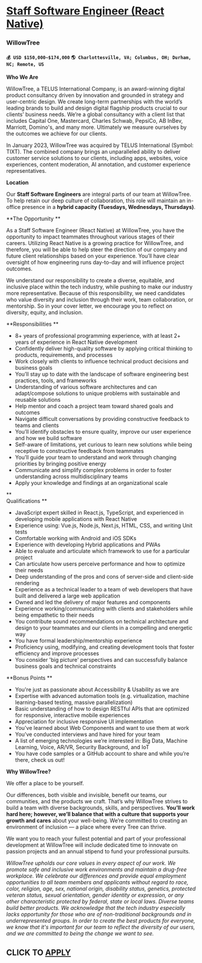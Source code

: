 # [Staff Software Engineer (React Native)](https://www.remotewlb.com/apply/staff-software-engineer-react-native)  
### WillowTree  
#### `💰 USD $150,000~$174,000` `🌎 Charlottesville, VA; Columbus, OH; Durham, NC; Remote, US`  

**Who We Are**

WillowTree, a TELUS International Company, is an award-winning digital product consultancy driven by innovation and grounded in strategy and user-centric design. We create long-term partnerships with the world’s leading brands to build and design digital flagship products crucial to our clients’ business needs. We’re a global consultancy with a client list that includes Capital One, Mastercard, Charles Schwab, PepsiCo, AB InBev, Marriott, Domino's, and many more. Ultimately we measure ourselves by the outcomes we achieve for our clients.

In January 2023, WillowTree was acquired by TELUS International (Symbol: TIXT). The combined company brings an unparalleled ability to deliver customer service solutions to our clients, including apps, websites, voice experiences, content moderation, AI annotation, and customer experience representatives.

**Location**

Our **Staff Software Engineers** are integral parts of our team at WillowTree. To help retain our deep culture of collaboration, this role will maintain an in-office presence in a **hybrid capacity (Tuesdays, Wednesdays, Thursdays)**.

**The Opportunity **

As a Staff Software Engineer (React Native) at WillowTree, you have the opportunity to impact teammates throughout various stages of their careers. Utilizing React Native is a growing practice for WillowTree, and therefore, you will be able to help steer the direction of our company and future client relationships based on your experience. You’ll have clear oversight of how engineering runs day-to-day and will influence project outcomes.

We understand our responsibility to create a diverse, equitable, and inclusive place within the tech industry, while pushing to make our industry more representative. Because of this responsibility, we need candidates who value diversity and inclusion through their work, team collaboration, or mentorship. So in your cover letter, we encourage you to reflect on diversity, equity, and inclusion.

**Responsibilities **

  * 8+ years of professional programming experience, with at least 2+ years of experience in React Native development
  * Confidently deliver high-quality software by applying critical thinking to products, requirements, and processes
  * Work closely with clients to influence technical product decisions and business goals
  * You’ll stay up to date with the landscape of software engineering best practices, tools, and frameworks
  * Understanding of various software architectures and can adapt/compose solutions to unique problems with sustainable and reusable solutions
  * Help mentor and coach a project team toward shared goals and outcomes
  * Navigate difficult conversations by providing constructive feedback to teams and clients
  * You’ll identify obstacles to ensure quality, improve our user experience and how we build software
  * Self-aware of limitations, yet curious to learn new solutions while being receptive to constructive feedback from teammates
  * You’ll guide your team to understand and work through changing priorities by bringing positive energy 
  * Communicate and simplify complex problems in order to foster understanding across multidisciplinary teams 
  * Apply your knowledge and findings at an organizational scale

**  
Qualifications **

  * JavaScript expert skilled in React.js, TypeScript, and experienced in developing mobile applications with React Native
  * Experience using: Vue.js, Node.js, Next.js, HTML, CSS, and writing Unit tests
  * Comfortable working with Android and iOS SDKs 
  * Experience with developing Hybrid applications and PWAs
  * Able to evaluate and articulate which framework to use for a particular project
  * Can articulate how users perceive performance and how to optimize their needs
  * Deep understanding of the pros and cons of server-side and client-side rendering
  * Experience as a technical leader to a team of web developers that have built and delivered a large web application
  * Owned and led the delivery of major features and components
  * Experience working/communicating with clients and stakeholders while being empathetic to their needs
  * You contribute sound recommendations on technical architecture and design to your teammates and our clients in a compelling and energetic way
  * You have formal leadership/mentorship experience 
  * Proficiency using, modifying, and creating development tools that foster efficiency and improve processes 
  * You consider 'big picture' perspectives and can successfully balance business goals and technical constraints

**Bonus Points **

  * You're just as passionate about Accessibility & Usability as we are
  * Expertise with advanced automation tools (e.g. virtualization, machine learning-based testing, massive parallelization)
  * Basic understanding of how to design RESTful APIs that are optimized for responsive, interactive mobile experiences
  * Appreciation for inclusive responsive UI implementation
  * You've learned about Web Components and want to use them at work
  * You’ve conducted interviews and have hired for your team
  * A list of emerging technologies we’re interested in: Big Data, Machine Learning, Voice, AR/VR, Security Background, and IoT
  * You have code samples or a GitHub account to share and while you’re there, check us out!

**Why WillowTree?**

We offer a place to be yourself.

Our differences, both visible and invisible, benefit our teams, our communities, and the products we craft. That’s why WillowTree strives to build a team with diverse backgrounds, skills, and perspectives. **You’ll work hard here; however, we’ll balance that with a culture that** **supports your growth and cares** about your well-being. We’re committed to creating an environment of inclusion — a place where every Tree can thrive.

We want you to reach your fullest potential and part of your professional development at WillowTree will include dedicated time to innovate on passion projects and an annual stipend to fund your professional pursuits.

_WillowTree upholds our core values in every aspect of our work. We promote safe and inclusive work environments and maintain a drug-free workplace. We celebrate our differences and provide equal employment opportunities to all team members and applicants without regard to race, color, religion, age, sex, national origin, disability status, genetics, protected veteran status, sexual orientation, gender identity or expression, or any other characteristic protected by federal, state or local laws. Diverse teams build better products. We acknowledge that the tech industry especially lacks opportunity for those who are of non-traditional backgrounds and in underrepresented groups. In order to create the best products for everyone, we know that it's important for our team to reflect the diversity of our users, and we are committed to being the change we want to see._

  
## CLICK TO [APPLY](https://www.remotewlb.com/apply/staff-software-engineer-react-native)

